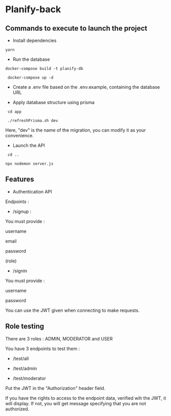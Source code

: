 # Planify-back

## Commands to execute to launch the project

- Install dependencies

```yarn```

- Run the database

``` docker-compose build -t planify-db ```

``` docker-compose up -d```
- Create a .env file based on the .env.example, containing the database URL

- Apply database structure using prisma

``` cd app```

``` ./refreshPrisma.sh dev```

Here, "dev" is the name of the migration, you can modify it as your convenience.

- Launch the API

``` cd ..```

```npx nodemon server.js```

## Features

- Authentication API

Endpoints :

- /signup :

You must provide :

username

email

password

(role)

- /signin

You must provide :

username

password

You can use the JWT given when connecting to make requests.

## Role testing

There are 3 roles : ADMIN, MODERATOR and USER

You have 3 endpoints to test them :

- /test/all

- /test/admin

- /test/moderator

Put the JWT in the "Authorization" header field.

If you have the rights to access to the endpoint data, verified wih the JWT, it will display. If not, you will get message specifying that you are not authorized.